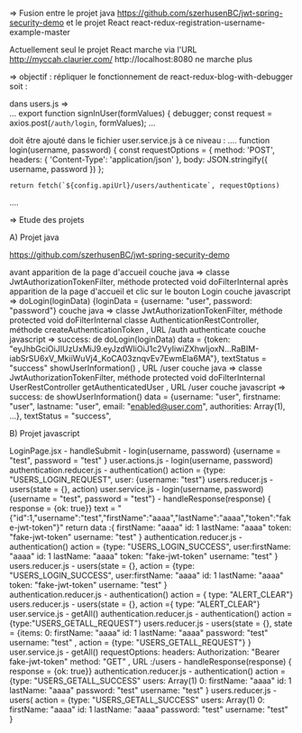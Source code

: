 =>  Fusion entre le projet java https://github.com/szerhusenBC/jwt-spring-security-demo et le projet React react-redux-registration-username-example-master

Actuellement seul le projet React marche via l'URL http://myccah.claurier.com/
http://localhost:8080 ne marche plus

=>  objectif : répliquer le fonctionnement de react-redux-blog-with-debugger soit :

dans users.js  =>  
...
export function signInUser(formValues) {
  debugger;
  const request = axios.post(`/auth/login`, formValues);
...

doit être ajouté dans le fichier user.service.js
à ce niveau : 
....
function login(username, password) {
    const requestOptions = {
        method: 'POST',
        headers: { 'Content-Type': 'application/json' },
        body: JSON.stringify({ username, password })
    };

    return fetch(`${config.apiUrl}/users/authenticate`, requestOptions)
....

=>  Etude des projets

A) Projet java

https://github.com/szerhusenBC/jwt-spring-security-demo

avant apparition de la page d'accueil
    couche java =>  classe JwtAuthorizationTokenFilter, méthode protected void doFilterInternal
après apparition de la page d'accueil et clic sur le bouton Login
    couche javascript   =>  doLogin(loginData) {loginData = {username: "user", password: "password"}
    couche java =>  classe JwtAuthorizationTokenFilter, méthode     protected void doFilterInternal
                    classe AuthenticationRestController, méthode    createAuthenticationToken       , URL /auth
                                                                    authenticate
    couche javascript   =>  success: de doLogin(loginData)  data = {token: "eyJhbGciOiJIUzUxMiJ9.eyJzdWIiOiJ1c2VyIiwiZXhwIjoxN…RaBIM-iabSrSU6xV_MkiiWuVj4_KoCA03znqvEv7EwmEla6MA"}, textStatus = "success"
                            showUserInformation()                                                   , URL /user
    couche java =>  classe  JwtAuthorizationTokenFilter, méthode    protected void doFilterInternal
                            UserRestController                      getAuthenticatedUser            , URL /user
    couche javascript   =>  success:  de  showUserInformation()     data = {username: "user", firstname: "user", lastname: "user", email: "enabled@user.com", authorities: Array(1), …}, textStatus = "success", 

B) Projet javascript

LoginPage.jsx               - handleSubmit
                            - login(username, password) {username = "test", password = "test" }
user.actions.js             - login(username, password)
authentication.reducer.js   - authentication()  action = {type: "USERS_LOGIN_REQUEST", user: {username: "test"}
users.reducer.js            - users(state = {}, action)
user.service.js             - login(username, password)  {username = "test", password = "test"}
                            -  handleResponse(response)  {  response = {ok: true}}
                            text = "{"id":1,"username":"test","firstName":"aaaa","lastName":"aaaa","token":"fake-jwt-token"}"
                            return data :{
                                firstName: "aaaa"
                                id: 1
                                lastName: "aaaa"
                                token: "fake-jwt-token"
                                username: "test"
                                }
authentication.reducer.js   - authentication()  action = {type: "USERS_LOGIN_SUCCESS", user:firstName: "aaaa"
                                                                                            id: 1
                                                                                            lastName: "aaaa"
                                                                                            token: "fake-jwt-token"
                                                                                            username: "test"        }
users.reducer.js            - users(state = {}, action = {type: "USERS_LOGIN_SUCCESS", user:firstName: "aaaa"
                                                                                            id: 1
                                                                                            lastName: "aaaa"
                                                                                            token: "fake-jwt-token"
                                                                                            username: "test"        }                                                                                            
authentication.reducer.js   - authentication()  action = { type: "ALERT_CLEAR"}                           
users.reducer.js            - users(state = {}, action ={ type: "ALERT_CLEAR"}  
user.service.js             - getAll() 
authentication.reducer.js   - authentication()  action = {type:"USERS_GETALL_REQUEST"}
users.reducer.js            - users(state = {}, state = {items: 0:
                                                                firstName: "aaaa"
                                                                id: 1
                                                                lastName: "aaaa"
                                                                password: "test"
                                                                username: "test" , action = {type: "USERS_GETALL_REQUEST"}  }
user.service.js             - getAll()      requestOptions:
                                            headers:
                                            Authorization: "Bearer fake-jwt-token"
                                            method: "GET"                           , URL :/users
                            -  handleResponse(response)  {  response = {ok: true}}
authentication.reducer.js   - authentication()  action = {type: "USERS_GETALL_SUCCESS"
                                                            users: Array(1)
                                                            0:
                                                            firstName: "aaaa"
                                                            id: 1
                                                            lastName: "aaaa"
                                                            password: "test"
                                                            username: "test"  }
users.reducer.js            - users(            action = {type: "USERS_GETALL_SUCCESS"
                                                          users: Array(1)
                                                           0:
                                                           firstName: "aaaa"
                                                           id: 1
                                                           lastName: "aaaa"
                                                           password: "test"
                                                           username: "test"  }                                                       
                                                            
                                                            
